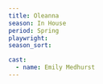 ```yaml
---
title: Oleanna
season: In House
period: Spring
playwright: 
season_sort: 

cast:
  - name: Emily Medhurst
---
```



